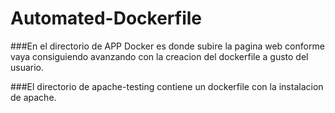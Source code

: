 # Automated-Dockerfile
###En el directorio de APP Docker es donde subire la pagina web conforme vaya consiguiendo avanzando con la creacion del dockerfile a gusto del usuario.

###El directorio de apache-testing contiene un dockerfile con la instalacion de apache.
